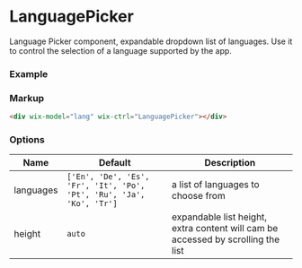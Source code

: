 # LanguagePicker

Language Picker component, expandable dropdown list of languages. Use it to control the selection of a language supported by the app.

### Example

<div wix-model="lang" wix-ctrl="LanguagePicker"></div>

### Markup
```html
<div wix-model="lang" wix-ctrl="LanguagePicker"></div>
```

### Options


Name      | Default                                                              | Description
----------|----------------------------------------------------------------------|------------
languages | `['En', 'De', 'Es', 'Fr', 'It', 'Po', 'Pt', 'Ru', 'Ja', 'Ko', 'Tr']` | a list of languages to choose from
height    | `auto`                                                               | expandable list height, extra content will cam be accessed by scrolling the list